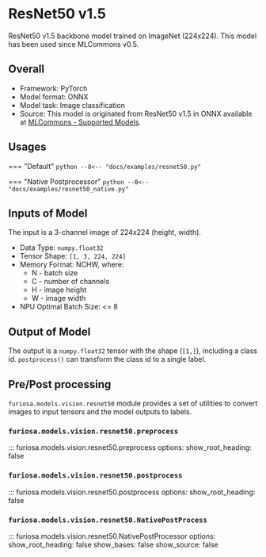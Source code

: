 # ResNet50 v1.5

ResNet50 v1.5 backbone model trained on ImageNet (224x224).
This model has been used since MLCommons v0.5.

## Overall
* Framework: PyTorch
* Model format: ONNX
* Model task: Image classification
* Source: This model is originated from ResNet50 v1.5 in ONNX available at
[MLCommons - Supported Models](https://github.com/mlcommons/inference/tree/master/vision/classification_and_detection#supported-models).
 
## Usages
=== "Default"
    ```python
    --8<-- "docs/examples/resnet50.py"
    ```
 
=== "Native Postprocessor"
    ```python
    --8<-- "docs/examples/resnet50_native.py"
    ```
 
## Inputs of Model
The input is a 3-channel image of 224x224 (height, width).

* Data Type: `numpy.float32`
* Tensor Shape: `[1, 3, 224, 224]`
* Memory Format: NCHW, where:
    * N - batch size
    * C - number of channels
    * H - image height
    * W - image width
* NPU Optimal Batch Size: <= 8

## Output of Model
The output is a `numpy.float32` tensor with the shape (`[1,]`), including
a class id. `postprocess()` can transform the class id to a single label.

## Pre/Post processing
`furiosa.models.vision.resnet50` module provides a set of utilities 
to convert images to input tensors and the model outputs to labels.
  
### `furiosa.models.vision.resnet50.preprocess`
::: furiosa.models.vision.resnet50.preprocess
    options:
        show_root_heading: false
### `furiosa.models.vision.resnet50.postprocess`
::: furiosa.models.vision.resnet50.postprocess
    options:
        show_root_heading: false
 
### `furiosa.models.vision.resnet50.NativePostProcess`
::: furiosa.models.vision.resnet50.NativePostProcessor
    options:
        show_root_heading: false
        show_bases: false
        show_source: false
